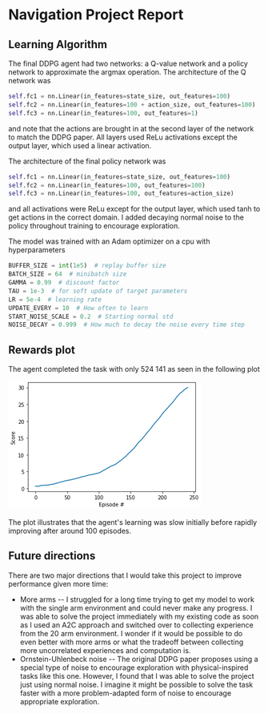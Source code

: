 # Navigation Project Report

## Learning Algorithm

The final DDPG agent had two networks: a Q-value network and a policy network to approximate the argmax operation. The architecture of the Q network was
```python
self.fc1 = nn.Linear(in_features=state_size, out_features=100)
self.fc2 = nn.Linear(in_features=100 + action_size, out_features=100)
self.fc3 = nn.Linear(in_features=100, out_features=1)
```
and note that the actions are brought in at the second layer of the network to match the DDPG paper. All layers used ReLu activations except the output layer, which used a linear activation.

The architecture of the final policy network was
```python
self.fc1 = nn.Linear(in_features=state_size, out_features=100)
self.fc2 = nn.Linear(in_features=100, out_features=100)
self.fc3 = nn.Linear(in_features=100, out_features=action_size)
```
and all activations were ReLu except for the output layer, which used tanh to get actions in the correct domain. I added decaying normal noise to the policy throughout training to encourage exploration.

The model was trained with an Adam optimizer on a cpu with hyperparameters

```python
BUFFER_SIZE = int(1e5)  # replay buffer size
BATCH_SIZE = 64  # minibatch size
GAMMA = 0.99  # discount factor
TAU = 1e-3  # for soft update of target parameters
LR = 5e-4  # learning rate
UPDATE_EVERY = 10  # How often to learn
START_NOISE_SCALE = 0.2  # Starting normal std
NOISE_DECAY = 0.999  # How much to decay the noise every time step
```

## Rewards plot

The agent completed the task with only 524 141 as seen in the following plot

![](result_plot.png)

The plot illustrates that the agent's learning was slow initially before rapidly improving after around 100 episodes.

## Future directions

There are two major directions that I would take this project to improve performance given more time:

* More arms -- I struggled for a long time trying to get my model to work with the single arm environment and could never make any progress. I was able to solve the project immediately with my existing code as soon as I used an A2C approach and switched over to collecting experience from the 20 arm environment. I wonder if it would be possible to do even better with more arms or what the tradeoff between collecting more uncorrelated experiences and computation is.
* Ornstein-Uhlenbeck noise -- The original DDPG paper proposes using a special type of noise to encourage exploration with physical-inspired tasks like this one. However, I found that I was able to solve the project just using normal noise. I imagine it might be possible to solve the task faster with a more problem-adapted form of noise to encourage appropriate exploration.
